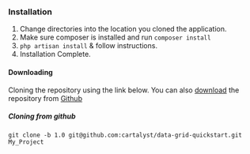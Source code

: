 ### Installation

1. Change directories into the location you cloned the application.
2. Make sure composer is installed and run `composer install`
3.  `php artisan install` & follow instructions.
4. Installation Complete.

#### Downloading

Cloning the repository using the link below. You can also [download](https://github.com/cartalyst/data-grid-quickstart/archive/1.0/1.0.zip) the repository from [Github](https://github.com/cartalyst/data-grid-quickstart)

##### Cloning from github

```
git clone -b 1.0 git@github.com:cartalyst/data-grid-quickstart.git My_Project
```
